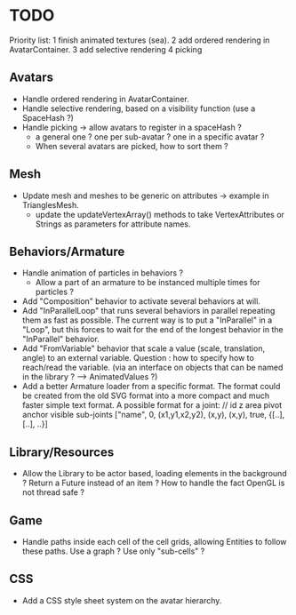 TODO
====

Priority list:
1 finish animated textures (sea).
2 add ordered rendering in AvatarContainer.
3 add selective rendering
4 picking

Avatars
-------

* Handle ordered rendering in AvatarContainer.
* Handle selective rendering, based on a visibility function (use a SpaceHash ?)
* Handle picking -> allow avatars to register in a spaceHash ? 
    - a general one ? one per sub-avatar ? one in a specific avatar ?
    - When several avatars are picked, how to sort them ?

Mesh
----

* Update mesh and meshes to be generic on attributes -> example in TrianglesMesh.
    - update the updateVertexArray() methods to take VertexAttributes or Strings as parameters for attribute names.

Behaviors/Armature
------------------

* Handle animation of particles in behaviors ?
    - Allow a part of an armature to be instanced multiple times for particles ?
* Add "Composition" behavior to activate several behaviors at will.
* Add "InParallelLoop" that runs several behaviors in parallel repeating them as fast as possible.
    The current way is to put a "InParallel" in a "Loop", but this forces to wait for the end
    of the longest behavior in the "InParallel" behavior.
* Add "FromVariable" behavior that scale a value (scale, translation, angle) to an external variable. Question : how to specify how to reach/read the variable. (via an interface on objects that can be named in the library ? --> AnimatedValues ?)
* Add a better Armature loader from a specific format. The format could be created from the old SVG format into a more compact and much faster simple text format. A possible format for a joint:
    // id   z   area           pivot  anchor  visible sub-joints
    ["name", 0, (x1,y1,x2,y2), (x,y), (x,y),  true,   {[..], [..], ..}]

Library/Resources
-----------------

* Allow the Library to be actor based, loading elements in the background ? Return a Future instead of an item ? How to handle the fact OpenGL is not thread safe ?

Game
----

* Handle paths inside each cell of the cell grids, allowing Entities to follow these paths. Use a graph ? Use only "sub-cells" ?

CSS
---

* Add a CSS style sheet system on the avatar hierarchy.
